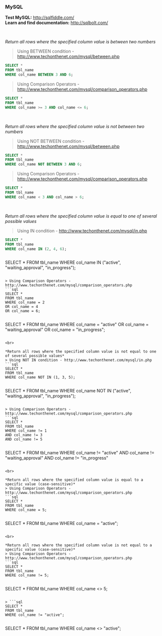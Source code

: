 ### MySQL

**Test MySQL:** http://sqlfiddle.com/<br>
**Learn and find documentation:** http://sqlbolt.com/<br>

<br>

*Return all rows where the specified column value is between two numbers*

> Using BETWEEN condition - http://www.techonthenet.com/mysql/between.php
```sql
SELECT *
FROM tbl_name
WHERE col_name BETWEEN 3 AND 6;
```

> Using Comparison Operators - http://www.techonthenet.com/mysql/comparison_operators.php
```sql
SELECT *
FROM tbl_name
WHERE col_name >= 3 AND col_name <= 6;
```

<br>

*Return all rows where the specified column value is not between two numbers*
> Using NOT BETWEEN condition - http://www.techonthenet.com/mysql/between.php
```sql
SELECT *
FROM tbl_name
WHERE col_name NOT BETWEEN 3 AND 6;
```

> Using Comparison Operators - http://www.techonthenet.com/mysql/comparison_operators.php
```sql
SELECT *
FROM tbl_name
WHERE col_name < 3 AND col_name > 6;
```

<br>

*Return all rows where the specified column value is equal to one of several possible values*
> Using IN condition - http://www.techonthenet.com/mysql/in.php
```sql
SELECT *
FROM tbl_name
WHERE col_name IN (2, 4, 6);
```

> ```sql
SELECT *
FROM tbl_name
WHERE col_name IN ("active", "waiting_approval", "in_progress");
```

> Using Comparison Operators - http://www.techonthenet.com/mysql/comparison_operators.php
```sql
SELECT *
FROM tbl_name
WHERE col_name = 2
OR col_name = 4
OR col_name = 6; 
```

> ```sql
SELECT *
FROM tbl_name
WHERE col_name = "active"
OR col_name = "waiting_approval"
OR col_name = "in_progress"; 
```

<br>

*Return all rows where the specified column value is not equal to one of several possible values*
> Using NOT IN condition - http://www.techonthenet.com/mysql/in.php
```sql
SELECT *
FROM tbl_name
WHERE col_name NOT IN (1, 3, 5);
```

> ```sql
SELECT *
FROM tbl_name
WHERE col_name NOT IN ("active", "waiting_approval", "in_progress");
```

> Using Comparison Operators - http://www.techonthenet.com/mysql/comparison_operators.php
```sql
SELECT *
FROM tbl_name
WHERE col_name != 1
AND col_name != 3
AND col_name != 5 
```

> ```sql
SELECT *
FROM tbl_name
WHERE col_name != "active"
AND col_name != "waiting_approval"
AND col_name != "in_progress" 
```

<br>

*Return all rows where the specified column value is equal to a specific value (case-sensitive)*
> Using Comparison Operators - http://www.techonthenet.com/mysql/comparison_operators.php
```sql
SELECT *
FROM tbl_name
WHERE col_name = 5;
```

> ```sql
SELECT *
FROM tbl_name
WHERE col_name = "active";
```

<br>

*Return all rows where the specified column value is not equal to a specific value (case-sensitive)*
> Using Comparison Operators - http://www.techonthenet.com/mysql/comparison_operators.php
```sql
SELECT *
FROM tbl_name
WHERE col_name != 5;
```

> ```sql
SELECT *
FROM tbl_name
WHERE col_name <> 5;
```

> ```sql
SELECT *
FROM tbl_name
WHERE col_name != "active";
```

> ```sql
SELECT *
FROM tbl_name
WHERE col_name <> "active";
```
